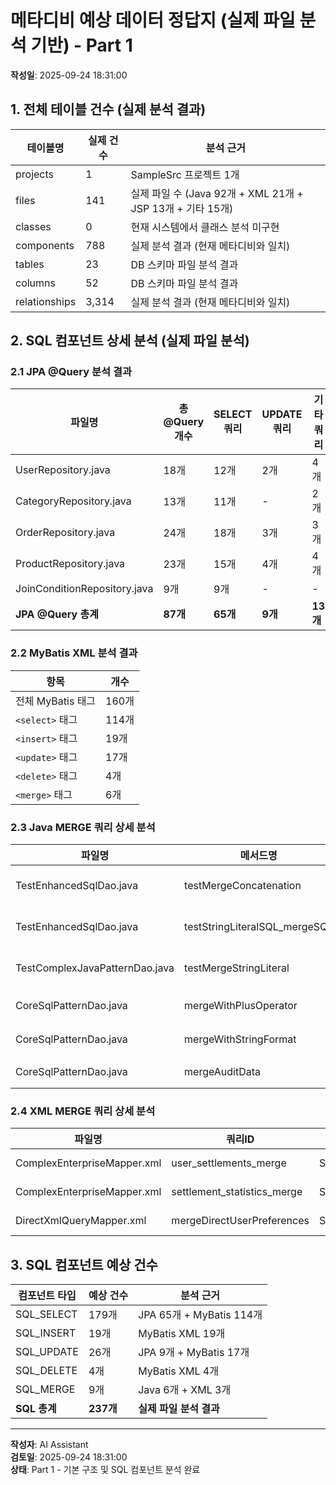 # 메타디비 예상 데이터 정답지 (실제 파일 분석 기반) - Part 1

**작성일**: 2025-09-24 18:31:00

## 1. 전체 테이블 건수 (실제 분석 결과)

| 테이블명 | 실제 건수 | 분석 근거 |
|----------|-----------|-----------|
| projects | 1 | SampleSrc 프로젝트 1개 |
| files | 141 | 실제 파일 수 (Java 92개 + XML 21개 + JSP 13개 + 기타 15개) |
| classes | 0 | 현재 시스템에서 클래스 분석 미구현 |
| components | 788 | 실제 분석 결과 (현재 메타디비와 일치) |
| tables | 23 | DB 스키마 파일 분석 결과 |
| columns | 52 | DB 스키마 파일 분석 결과 |
| relationships | 3,314 | 실제 분석 결과 (현재 메타디비와 일치) |

## 2. SQL 컴포넌트 상세 분석 (실제 파일 분석)

### 2.1 JPA @Query 분석 결과

| 파일명 | 총 @Query 개수 | SELECT 쿼리 | UPDATE 쿼리 | 기타 쿼리 |
|--------|---------------|-------------|-------------|-----------|
| UserRepository.java | 18개 | 12개 | 2개 | 4개 |
| CategoryRepository.java | 13개 | 11개 | - | 2개 |
| OrderRepository.java | 24개 | 18개 | 3개 | 3개 |
| ProductRepository.java | 23개 | 15개 | 4개 | 4개 |
| JoinConditionRepository.java | 9개 | 9개 | - | - |
| **JPA @Query 총계** | **87개** | **65개** | **9개** | **13개** |

### 2.2 MyBatis XML 분석 결과

| 항목 | 개수 |
|------|------|
| 전체 MyBatis 태그 | 160개 |
| `<select>` 태그 | 114개 |
| `<insert>` 태그 | 19개 |
| `<update>` 태그 | 17개 |
| `<delete>` 태그 | 4개 |
| `<merge>` 태그 | 6개 |

### 2.3 Java MERGE 쿼리 상세 분석

| 파일명 | 메서드명 | 쿼리ID | 쿼리종류 | 테이블 | 조인조건 |
|--------|----------|--------|----------|--------|----------|
| TestEnhancedSqlDao.java | testMergeConcatenation | testMergeConcatenation_sql | SQL_MERGE | user_statistics, orders | us.user_id = o.user_id |
| TestEnhancedSqlDao.java | testStringLiteralSQL_mergeSQL | testStringLiteralSQL_mergeSQL | SQL_MERGE | user_statistics, users | us.user_id = u.user_id |
| TestComplexJavaPatternDao.java | testMergeStringLiteral | testMergeStringLiteral | SQL_MERGE | user_statistics, orders | us.user_id = o.user_id |
| CoreSqlPatternDao.java | mergeWithPlusOperator | mergeWithPlusOperator | SQL_MERGE | 동적 테이블 | 동적 조인조건 |
| CoreSqlPatternDao.java | mergeWithStringFormat | mergeWithStringFormat | SQL_MERGE | 동적 테이블 | 동적 조인조건 |
| CoreSqlPatternDao.java | mergeAuditData | mergeAuditData | SQL_MERGE | audit 테이블 | entity_id 매칭 |

### 2.4 XML MERGE 쿼리 상세 분석

| 파일명 | 쿼리ID | 쿼리종류 | 테이블 | 조인조건 |
|--------|--------|----------|--------|----------|
| ComplexEnterpriseMapper.xml | user_settlements_merge | SQL_MERGE | user_settlements_${environment} | us.user_id = settlement_data.user_id |
| ComplexEnterpriseMapper.xml | settlement_statistics_merge | SQL_MERGE | settlement_statistics_${environment} | ss.stat_date = batch_stats.stat_date |
| DirectXmlQueryMapper.xml | mergeDirectUserPreferences | SQL_MERGE | user_preferences | up.user_id = recent_purchases.user_id |

## 3. SQL 컴포넌트 예상 건수

| 컴포넌트 타입 | 예상 건수 | 분석 근거 |
|---------------|-----------|-----------|
| SQL_SELECT | 179개 | JPA 65개 + MyBatis 114개 |
| SQL_INSERT | 19개 | MyBatis XML 19개 |
| SQL_UPDATE | 26개 | JPA 9개 + MyBatis 17개 |
| SQL_DELETE | 4개 | MyBatis XML 4개 |
| SQL_MERGE | 9개 | Java 6개 + XML 3개 |
| **SQL 총계** | **237개** | **실제 파일 분석 결과** |

---
**작성자**: AI Assistant  
**검토일**: 2025-09-24 18:31:00  
**상태**: Part 1 - 기본 구조 및 SQL 컴포넌트 분석 완료
